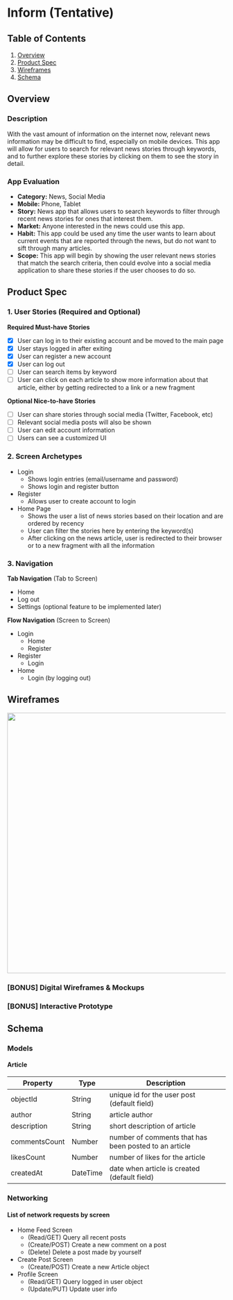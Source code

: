 # Inform (Tentative)

## Table of Contents
1. [Overview](#Overview)
1. [Product Spec](#Product-Spec)
1. [Wireframes](#Wireframes)
2. [Schema](#Schema)

## Overview
### Description
With the vast amount of information on the internet now, relevant news information may be difficult to find, especially on mobile devices. This app will allow for users to search for relevant news stories through keywords, and to further explore these stories by clicking on them to see the story in detail. 

### App Evaluation
- **Category:** News, Social Media
- **Mobile:** Phone, Tablet
- **Story:** News app that allows users to search keywords to filter through recent news stories for ones that interest them.
- **Market:** Anyone interested in the news could use this app.
- **Habit:** This app could be used any time the user wants to learn about current events that are reported through the news, but do not want to sift through many articles.
- **Scope:** This app will begin by showing the user relevant news stories that match the search criteria, then could evolve into a social media application to share these stories if the user chooses to do so.

## Product Spec

### 1. User Stories (Required and Optional)

**Required Must-have Stories**
- [x] User can log in to their existing account and be moved to the main page
- [x] User stays logged in after exiting
- [x] User can register a new account
- [x] User can log out
- [ ] User can search items by keyword
- [ ] User can click on each article to show more information about that article, either by getting redirected to a link or a new fragment

**Optional Nice-to-have Stories**

- [ ] User can share stories through social media (Twitter, Facebook, etc)
- [ ] Relevant social media posts will also be shown
- [ ] User can edit account information
- [ ] Users can see a customized UI

### 2. Screen Archetypes

* Login
    * Shows login entries (email/username and password)
    * Shows login and register button
* Register
   * Allows user to create account to login
* Home Page
   * Shows the user a list of news stories based on their location and are ordered by recency
   * User can filter the stories here by entering the keyword(s)
   * After clicking on the news article, user is redirected to their browser or to a new fragment with all the information

### 3. Navigation

**Tab Navigation** (Tab to Screen)

* Home
* Log out
* Settings (optional feature to be implemented later)

**Flow Navigation** (Screen to Screen)

* Login
   * Home
   * Register
* Register
   * Login
* Home
    * Login (by logging out)

## Wireframes
<img src="https://i.imgur.com/ZaCn9IR.jpg" width=600>

### [BONUS] Digital Wireframes & Mockups

### [BONUS] Interactive Prototype

## Schema
### Models
#### Article

   | Property      | Type     | Description |
   | ------------- | -------- | ------------|
   | objectId      | String   | unique id for the user post (default field) |
   | author        | String| article author |
   | description     | String   | short description of article |
   | commentsCount | Number   | number of comments that has been posted to an article |
   | likesCount    | Number   | number of likes for the article |
   | createdAt     | DateTime | date when article is created (default field) |

### Networking
#### List of network requests by screen
   - Home Feed Screen
      - (Read/GET) Query all recent posts
      - (Create/POST) Create a new comment on a post
      - (Delete) Delete a post made by yourself
   - Create Post Screen
      - (Create/POST) Create a new Article object
   - Profile Screen
      - (Read/GET) Query logged in user object
      - (Update/PUT) Update user info

